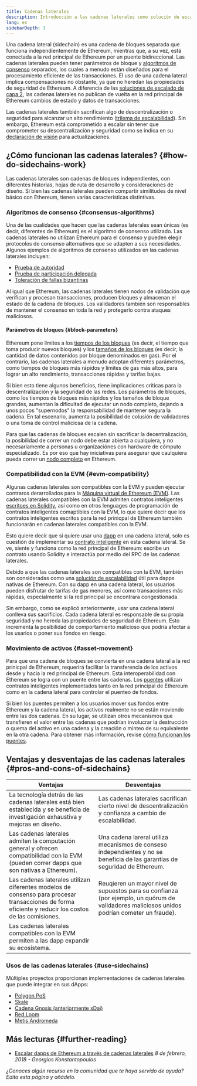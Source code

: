 ```yaml
---
title: Cadenas laterales
description: Introducción a las cadenas laterales como solución de escalado actualmente utilizada por la comunidad de Ethereum.
lang: es
sidebarDepth: 3
---
```


Una cadena lateral (sidechain) es una cadena de bloques separada que funciona independientemente de Ethereum,  mientras que, a su vez, está conectada a la red principal de Ethereum por un puente bidireccional. Las cadenas laterales pueden tener parámetros de bloque y [algoritmos de consenso](/developers/docs/consensus-mechanisms/) separados, los cuales a menudo están diseñados para el procesamiento eficiente de las transacciones. El uso de una cadena lateral implica compensaciones no obstante, ya que no heredan las propiedades de seguridad de Ethereum. A diferencia de las [soluciones de escalado de capa 2](/layer-2/), las cadenas laterales no publican de vuelta en la red principal de Ethereum cambios de estado y datos de transacciones.

Las cadenas laterales también sacrifican algo de descentralización o seguridad para alcanzar un alto rendimiento ([trilema de escalabilidad](https://vitalik.eth.limo/general/2021/05/23/scaling.html)). Sin embargo, Ethereum está comprometido a escalar sin tener que comprometer su descentralización y seguridad como se indica en su [declaración de visión](/roadmap/vision/) para actualizaciones.

## ¿Cómo funcionan las cadenas laterales? {#how-do-sidechains-work}

Las cadenas laterales son cadenas de bloques independientes, con diferentes historias, hojas de ruta de desarrollo y consideraciones de diseño. Si bien las cadenas laterales pueden compartir similitudes de nivel básico con Ethereum, tienen varias características distintivas.

### Algoritmos de consenso {#consensus-algorithms}

Una de las cualidades que hacen que las cadenas laterales sean únicas (es decir, diferentes de Ethereum) es el algoritmo de consenso utilizado. Las cadenas laterales no utilizan Ethereum para el consenso y pueden elegir protocolos de consenso alternativos que se adapten a sus necesidades. Algunos ejemplos de algoritmos de consenso utilizados en las cadenas laterales incluyen:

- [Prueba de autoridad](https://wikipedia.org/wiki/Proof_of_authority)
- [Prueba de participación delegada](https://en.bitcoin.it/wiki/Delegated_proof_of_stake)
- [Toleración de fallas bizantinas](https://decrypt.co/resources/byzantine-fault-tolerance-what-is-it-explained)

Al igual que Ethereum, las cadenas laterales tienen nodos de validación que verifican y procesan transacciones, producen bloques y almacenan el estado de la cadena de bloques. Los validadores también son responsables de mantener el consenso en toda la red y protegerlo contra ataques maliciosos.

#### Parámetros de bloques {#block-parameters}

Ethereum pone límites a los [tiempos de los bloques](/developers/docs/blocks/#block-time) (es decir, el tiempo que toma producir nuevos bloques) y los [tamaños de los bloques](/developers/docs/blocks/#block-size) (es decir, la cantidad de datos contenidos por bloque denominados en gas). Por el contrario, las cadenas laterales a menudo adoptan diferentes parámetros, como tiempos de bloques más rápidos y límites de gas más altos, para lograr un alto rendimiento, transacciones rápidas y tarifas bajas.

Si bien esto tiene algunos beneficios, tiene implicaciones críticas para la descentralización y la seguridad de las redes. Los parámetros de bloques, como los tiempos de bloques más rápidos y los tamaños de bloque grandes, aumentan la dificultad de ejecutar un nodo completo, dejando a unos pocos "supernodos" la responsabilidad de mantener segura la cadena. En tal escenario, aumenta la posibilidad de colusión de validadores o una toma de control maliciosa de la cadena.

Para que las cadenas de bloques escalen sin sacrificar la decentralización, la posibilidad de correr un nodo debe estar abierta a cualquiera, y no necesariamente a personas u organizaciónes con hardware de cómputo especializado. Es por eso que hay iniciativas para asegurar que caulquiera pueda correr un [nodo completo](/developers/docs/nodes-and-clients/#why-should-i-run-an-ethereum-node) en Ethereum.

### Compatibilidad con la EVM {#evm-compatibility}

Algunas cadenas laterales son compatibles con la EVM y pueden ejecutar contraros derarrollados para la [Máquina virtual de Ethereum (EVM)](/developers/docs/evm/). Las cadenas laterales compatibles con la EVM admiten contratos inteligentes [escritoes en Solidity](/developers/docs/smart-contracts/languages/), así como en otros lenguages de programación de contratos inteligentes comaptibles con la EVM, lo que quiere decir que los contratos inteligentes escritos para la red prinicpal de Ethereum también funcionarán en cadenas laterales compatibles con la EVM.

Esto quiere decir que si quiere usar una [dapp](/developers/docs/dapps/) en una cadena lateral, solo es cuestión de implementar su [contrato inteligente](/developers/docs/smart-contracts/) en esta cadena lateral. Se ve, siente y funciona como la red principal de Ethereum: escribe un contrato usando Solidity e interactúa por medio del RPC de las cadenas laterales.

Debido a que las cadenas laterales son compatibles con la EVM, también son consideradas como una [solución de escalabilidad](/developers/docs/scaling/) útil para dapps nativas de Ethereum. Con su dapp en una cadena lateral, los usuarios pueden disfrutar de tarifas de gas menores, así como transacciones más rápidas, especialmente si la red principal se encontrara congestionada.

Sin embargo, como se explicó anteriormente, usar una cadena lateral conlleva sus sacrificios. Cada cadena lateral es responsable de su propia seguridad y no hereda las propiedades de seguridad de Ethereum. Esto incrementa la posibilidad de comportamiento malicioso que podría afectar a los usarios o poner sus fondos en riesgo.

### Movimiento de activos {#asset-movement}

Para que una cadena de bloques se convierta en una cadena lateral a la red prinicpal de Ethereum, requerirá facilitar la transferencia de los activos desde y hacia la red principal de Ethereum. Esta interoperabilidad con Ethereum se logra con un puente entre las cadenas. Los [puentes](/bridges/) utilizan contratos inteligentes implementados tanto en la red principal de Ethereum como en la cadena lateral para controlar el puenteo de fondos.

Si bien los puentes permiten a los usuarios mover sus fondos entre Ethereum y la cadena lateral, los activos realmente no se están moviendo entre las dos cadenas. En su lugar, se utilizan otros mecanismos que transfieren el valor entre las cadenas que podrían involucrar la destrucción o quema del activo en una cadena y la creación o minteo de su equivalente en la otra cadena. Para obtener más información, revise [cómo funcionan los puentes](/developers/docs/bridges/#how-do-bridges-work).

## Ventajas y desventajas de las cadenas laterales {#pros-and-cons-of-sidechains}

| Ventajas                                                                                                                                             | Desventajas                                                                                                                                  |
| ---------------------------------------------------------------------------------------------------------------------------------------------------- | -------------------------------------------------------------------------------------------------------------------------------------------- |
| La tecnología detrás de las cadenas laterales está bien establecida y se beneficia de investigación exhaustiva y mejoras en diseño.                  | Las cadenas laterales sacrifican cierto nivel de descentralización y confianza a cambio de escalabilidad.                                    |
| Las cadenas laterales admiten la computación general y ofrecen compatibilidad con la EVM (pueden correr dapps que son nativas a Ethereum).           | Una cadena lareral utiliza mecanismos de conseso independientes y no se beneficia de las garantías de seguridad de Ethereum.                 |
| Las cadenas laterales utilizan diferentes modelos de consenso para procesar transacciones de forma eficiente y reducir los costos de las comisiones. | Reuqieren un mayor nivel de supuestos para su confianza (por ejemplo, un quórum de validadores maliciosos unidos podrían cometer un fraude). |
| Las cadenas laterales compatibles con la EVM permiten a las dapp expandir su ecosistema.                                                             |                                                                                                                                              |

### Usos de las cadenas laterales {#use-sidechains}

Múltiples proyectos proporcionan implementaciones de cadenas laterales que puede integrar en sus dApps:

- [Polygon PoS](https://polygon.technology/solutions/polygon-pos)
- [Skale](https://skale.network/)
- [Cadena Gnosis (anteriormente xDai)](https://www.gnosischain.com/)
- [Red Loom](https://loomx.io/)
- [Metis Andromeda](https://www.metis.io/)

## Más lecturas {#further-reading}

- [Escalar dapps de Ethereum a través de cadenas laterales](https://medium.com/loom-network/dappchains-scaling-ethereum-dapps-through-sidechains-f99e51fff447) _8 de febrero, 2018 - Georgios Konstantopoulos_

_¿Conoces algún recurso en la comunidad que te haya servido de ayuda? Edita esta página y añádelo._
